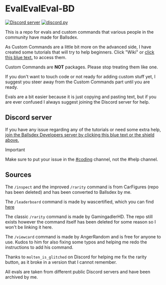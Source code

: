 # EvalEvalEval-BD
[![Discord server](https://img.shields.io/badge/support-server-5865F2?logo=discord)](https://discord.gg/PKKhee4fvy)
[![discord.py](https://img.shields.io/badge/discord-py-blue.svg)](https://github.com/Rapptz/discord.py)

This is a repo for evals and custom commands that various people in the community have made for Ballsdex.

As Custom Commands are a little bit more on the advanced side, I have created some tutorials that will try to help beginners. Click "Wiki" or [click this blue text.](https://github.com/ContestedWheel/EvalEvalEval-BD/wiki) to access them.

Custom Commands are **NOT** packages. Please stop treating them like one.

If you don't want to touch code or not ready for adding custom stuff yet, I suggest you steer away from the Custom Commands part until you are ready.

Evals are a bit easier because it is just copying and pasting text, but if you are ever confused I always suggest joining the Discord server for help.

## Discord server

If you have any issue regarding any of the tutorials or need some extra help, [join the Ballsdex Developers server by clicking this blue text or the shield above.](https://discord.com/invite/PKKhee4fvy)

> [!IMPORTANT]
> Make sure to put your issue in the [#coding](https://discord.com/channels/1255250024741212262/1255255977029144596) channel, not the #help channel.

## Sources

The `/inspect` and the improved `/rarity` command is from CarFigures (repo has been deleted) and has been converted to Ballsdex by me.

The `/leaderboard` command is made by wascertified, which you can find [here](https://codeberg.org/wascertified/custom-cogs)

The classic `/rarity` command is made by GamingadlerHD. The repo still exists however the command itself has been deleted for some reason so I won't be linking it here.

The `/viewcard` command is made by AngerRandom and is free for anyone to use. Kudos to him for also fixing some typos and helping me redo the instructions to add his command.

Thanks to `molten_is_glitched` on Discord for helping me fix the rarity button, as it broke in a version that I cannot remember.

All evals are taken from different public Discord servers and have been archived by me.
